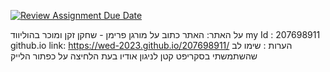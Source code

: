 [![Review Assignment Due Date](https://classroom.github.com/assets/deadline-readme-button-22041afd0340ce965d47ae6ef1cefeee28c7c493a6346c4f15d667ab976d596c.svg)](https://classroom.github.com/a/89IMDEJr)


על האתר:
האתר כתוב על מורגן פרימן - שחקן זקן ומוכר בהוליווד
my Id : 207698911
github.io link: https://wed-2023.github.io/207698911/
הערות : 
שימו לב שהשתמשתי בסקריפט קטן לניגון אודיו בעת הלחיצה על כפתור הלייק